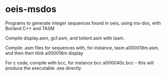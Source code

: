 # oeis-msdos
Programs to generate integer sequences found in oeis, using ms-dos, with Borland C++ and TASM

Compile display.asm, gcf.asm, and totient.asm with tasm.

Compile .asm files for sequences with, for instance, tasm a000018m.asm, and then then tlink a000018m display

For c code, compile with bcc, for instance bcc a000040c.bcc - this will produce the executable .exe directly

